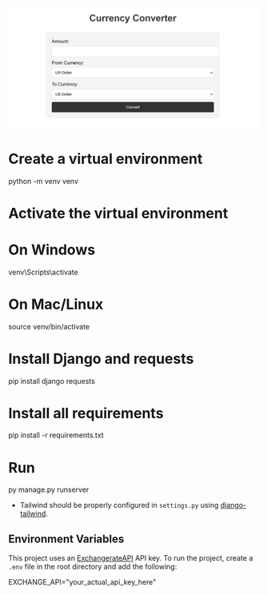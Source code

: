 ![alt text](image.png)
# Create a virtual environment
python -m venv venv

# Activate the virtual environment
# On Windows
venv\Scripts\activate
# On Mac/Linux
source venv/bin/activate

# Install Django and requests
pip install django requests

# Install all requirements
pip install -r requirements.txt

# Run
py manage.py runserver

- Tailwind should be properly configured in `settings.py` using [django-tailwind](https://django-tailwind.readthedocs.io/en/latest/).


## Environment Variables

This project uses an [ExchangerateAPI](https://app.exchangerate-api.com/) API key. To run the project, create a `.env` file in the root directory and add the following:

EXCHANGE_API="your_actual_api_key_here"
